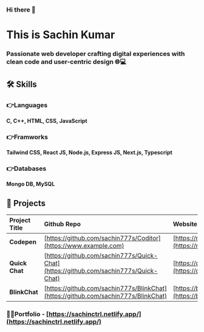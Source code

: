 ### Hi there 👋
# This is Sachin Kumar

### Passionate web developer crafting digital experiences with clean code and user-centric design 🌐💻



## 🛠 Skills
### 👉Languages
 **C, C++, HTML, CSS, JavaScript**
### 👉Framworks
**Tailwind CSS, React JS, Node.js, Express JS, Next.js, Typescript**
### 👉Databases
**Mongo DB, MySQL**


## 🔨 Projects


| Project Title | Github Repo     | Website   |
| :-------- | :------- | :------------------------- |
| **Codepen** | [https://github.com/sachin777s/Coditor](https://www.example.com) |  [https://mycoditor.netlify.app/](https://mycoditor.netlify.app/) |
| **Quick Chat** | [https://github.com/sachin777s/Quick-Chat](https://github.com/sachin777s/Quick-Chat) |  [https://quickchatgo.netlify.app/](https://quickchatgo.netlify.app/) |
| **BlinkChat** | [https://github.com/sachin777s/BlinkChat](https://github.com/sachin777s/BlinkChat) |  [https://blinkchats.netlify.app/chat](https://blinkchats.netlify.app/chat) |

### 👨‍💻Portfolio - [https://sachinctrl.netlify.app/](https://sachinctrl.netlify.app/)
